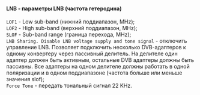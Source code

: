 #### LNB - параметры LNB (частота гетеродина)

`LOF1` - Low sub-band (нижний поддиапазон, MHz);  
`LOF2` - High sub-band (верхний поддиапазон, MHz);  
`SLOF` - Sub-band range (граница перехода, MHz);  
`LNB Sharing. Disable LNB voltage supply and tone signal` - отключить управление LNB. Позволяет подключить несколько DVB-адаптеров к одному конвертеру через пассивный делитель. На делителе один адаптер должен быть активным, остальные DVB адаптеры должны быть пассивны. Все адаптеры на одном делителе должны работать в одной поляризации и в одном поддиапазоне (частота больше или меньше значения slof);  
`Force Tone` -  передать тональный сигнал 22 KHz.
